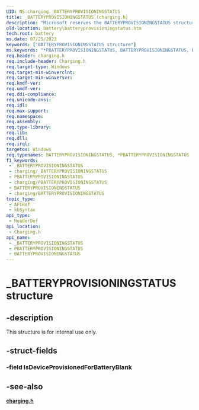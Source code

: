 ```yaml
---
UID: NS:charging._BATTERYPROVISIONINGSTATUS
title: _BATTERYPROVISIONINGSTATUS (charging.h)
description: "Microsoft reserves the BATTERYPROVISIONINGSTATUS structure for internal use only. Don't use this structure in your code."
old-location: battery\batteryprovisioningstatus.htm
tech.root: battery
ms.date: 07/25/2023
keywords: ["BATTERYPROVISIONINGSTATUS structure"]
ms.keywords: "*PBATTERYPROVISIONINGSTATUS, BATTERYPROVISIONINGSTATUS, BATTERYPROVISIONINGSTATUS structure [Battery Devices], _BATTERYPROVISIONINGSTATUS, battery.batteryprovisioningstatus, charging/BATTERY_INFORMATION"
req.header: charging.h
req.include-header: Charging.h
req.target-type: Windows
req.target-min-winverclnt: 
req.target-min-winversvr: 
req.kmdf-ver: 
req.umdf-ver: 
req.ddi-compliance: 
req.unicode-ansi: 
req.idl: 
req.max-support: 
req.namespace: 
req.assembly: 
req.type-library: 
req.lib: 
req.dll: 
req.irql: 
targetos: Windows
req.typenames: BATTERYPROVISIONINGSTATUS, *PBATTERYPROVISIONINGSTATUS
f1_keywords:
 - _BATTERYPROVISIONINGSTATUS
 - charging/_BATTERYPROVISIONINGSTATUS
 - PBATTERYPROVISIONINGSTATUS
 - charging/PBATTERYPROVISIONINGSTATUS
 - BATTERYPROVISIONINGSTATUS
 - charging/BATTERYPROVISIONINGSTATUS
topic_type:
 - APIRef
 - kbSyntax
api_type:
 - HeaderDef
api_location:
 - Charging.h
api_name:
 - _BATTERYPROVISIONINGSTATUS
 - PBATTERYPROVISIONINGSTATUS
 - BATTERYPROVISIONINGSTATUS
---
```


# _BATTERYPROVISIONINGSTATUS structure


## -description

This structure is for internal use only.

## -struct-fields

### -field IsDeviceProvisionedForBatteryBlank

## -see-also

[**charging.h**](index.md)